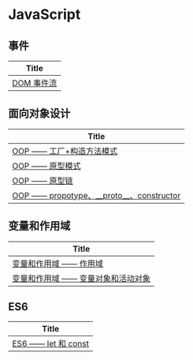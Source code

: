 # JavaScript


## 事件
| Title       	 	|
| ----------------- |
| [DOM 事件流](https://github.com/Txll/JavaScript/issues/1)|

## 面向对象设计
| Title				|
| ----------------- |
| [OOP —— 工厂+构造方法模式](https://github.com/Txll/JavaScript/issues/2) |
| [OOP —— 原型模式](https://github.com/Txll/JavaScript/issues/3) |
| [OOP —— 原型链](https://github.com/Txll/JavaScript/issues/5) |  
| [OOP —— propotype、\_\_proto\_\_、constructor](https://github.com/Txll/JavaScript/issues/11) |  

## 变量和作用域
| Title |
| ------|
| [变量和作用域 —— 作用域](https://github.com/Txll/JavaScript/issues/6) |
| [变量和作用域 —— 变量对象和活动对象](https://github.com/Txll/JavaScript/issues/7) |  

## ES6
| Title |
| ------ |
| [ES6 —— let 和 const](https://github.com/Txll/JavaScript/issues/9)